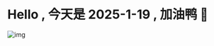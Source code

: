 
# Hello , 今天是 2025-1-19 , 加油鸭 🤭

![img](https://v1.jinrishici.com/all.svg?font-size=18&spacing=4)

